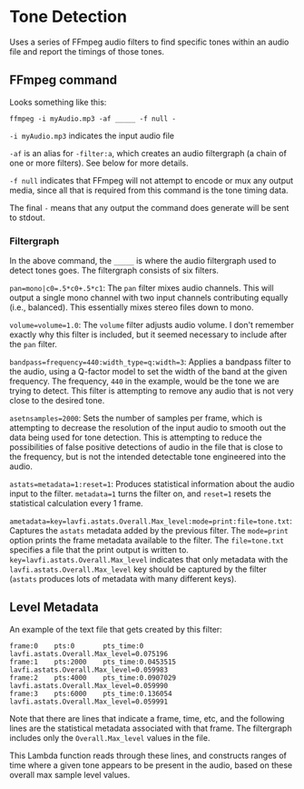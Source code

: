 # Tone Detection

Uses a series of FFmpeg audio filters to find specific tones within an audio file and report the timings of those tones.

## FFmpeg command

Looks something like this:

```shell
ffmpeg -i myAudio.mp3 -af _____ -f null -
```

`-i myAudio.mp3` indicates the input audio file

`-af` is an alias for `-filter:a`, which creates an audio filtergraph (a chain of one or more filters). See below for more details.

`-f null` indicates that FFmpeg will not attempt to encode or mux any output media, since all that is required from this command is the tone timing data.

The final `-` means that any output the command does generate will be sent to stdout.

### Filtergraph

In the above command, the `_____` is where the audio filtergraph used to detect tones goes. The filtergraph consists of six filters.

`pan=mono|c0=.5*c0+.5*c1`: The `pan` filter mixes audio channels. This will output a single mono channel with two input channels contributing equally (i.e., balanced). This essentially mixes stereo files down to mono.

`volume=volume=1.0`: The `volume` filter adjusts audio volume. I don't remember exactly why this filter is included, but it seemed necessary to include after the `pan` filter.

`bandpass=frequency=440:width_type=q:width=3`: Applies a bandpass filter to the audio, using a Q-factor model to set the width of the band at the given frequency. The frequency, `440` in the example, would be the tone we are trying to detect. This filter is attempting to remove any audio that is not very close to the desired tone.

`asetnsamples=2000`: Sets the number of samples per frame, which is attempting to decrease the resolution of the input audio to smooth out the data being used for tone detection. This is attempting to reduce the possibilities of false positive detections of audio in the file that is close to the frequency, but is not the intended detectable tone engineered into the audio.

`astats=metadata=1:reset=1`: Produces statistical information about the audio input to the filter. `metadata=1` turns the filter on, and `reset=1` resets the statistical calculation every 1 frame.

`ametadata=key=lavfi.astats.Overall.Max_level:mode=print:file=tone.txt`: Captures the `astats` metadata added by the previous filter. The `mode=print` option prints the frame metadata available to the filter. The `file=tone.txt` specifies a file that the print output is written to. `key=lavfi.astats.Overall.Max_level` indicates that only metadata with the `lavfi.astats.Overall.Max_level` key should be captured by the filter (`astats` produces lots of metadata with many different keys).

## Level Metadata

An example of the text file that gets created by this filter:

```
frame:0    pts:0       pts_time:0
lavfi.astats.Overall.Max_level=0.075196
frame:1    pts:2000    pts_time:0.0453515
lavfi.astats.Overall.Max_level=0.059983
frame:2    pts:4000    pts_time:0.0907029
lavfi.astats.Overall.Max_level=0.059990
frame:3    pts:6000    pts_time:0.136054
lavfi.astats.Overall.Max_level=0.059991
```

Note that there are lines that indicate a frame, time, etc, and the following lines are the statistical metadata associated with that frame. The filtergraph includes only the `Overall.Max_level` values in the file.

This Lambda function reads through these lines, and constructs ranges of time where a given tone appears to be present in the audio, based on these overall max sample level values.
